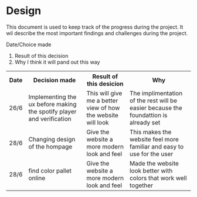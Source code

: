# Design

This document is used to keep track of the progress during the project. It wil describe the most important findings and challenges during the project.

Date/Choice made

1. Result of this decision
2. Why I think it will pand out this way

<table>
<tr>
<div>
<th>Date</th>
<th>Decision made</th>
<th>Result of this desicion</th>
<th>Why</th>
</div>
</tr>
<tr>
<td>26/6</td>
<td>Implementing the ux before making the spotify player and verification</td>
<td> This will give me a better view of how the website will look </td>
<td> The implimentation of the rest will be easier because the foundattion is already set </td>
</tr>
<td>28/6</td>
<td>Changing design of the hompage</td>
<td> Give the website a more modern look and feel</td>
<td> This makes the website feel more familiar and easy to use for the user</td>
</tr>
</tr>
<td>28/6</td>
<td>find color pallet online</td>
<td> Give the website a more modern look and feel</td>
<td> Made the website look better with colors that work well together</td>
</tr>
</table>
